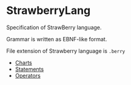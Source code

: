 # StrawberryLang
 
Specification of StrawBerry language.   

Grammar is written as EBNF-like format.   

File extension of Strawberry language is `.berry`

- [Charts](Charts.md)
- [Statements](Statements.md)
- [Operators](Operators.md)
